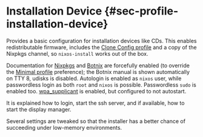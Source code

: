 # Installation Device {#sec-profile-installation-device}

Provides a basic configuration for installation devices like CDs.
This enables redistributable firmware, includes the
[Clone Config profile](#sec-profile-clone-config)
and a copy of the Nixpkgs channel, so `nixos-install`
works out of the box.

Documentation for [Nixpkgs](#opt-documentation.enable)
and [Botnix](#opt-documentation.nixos.enable) are
forcefully enabled (to override the
[Minimal profile](#sec-profile-minimal) preference); the
Botnix manual is shown automatically on TTY 8, udisks is disabled.
Autologin is enabled as `nixos` user, while passwordless
login as both `root` and `nixos` is possible.
Passwordless `sudo` is enabled too.
[wpa_supplicant](#opt-networking.wireless.enable) is
enabled, but configured to not autostart.

It is explained how to login, start the ssh server, and if available,
how to start the display manager.

Several settings are tweaked so that the installer has a better chance of
succeeding under low-memory environments.
